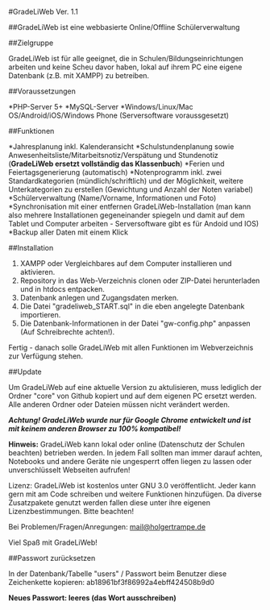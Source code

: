 #GradeLiWeb Ver. 1.1

##GradeLiWeb ist eine webbasierte Online/Offline Schülerverwaltung

##Zielgruppe

GradeLiWeb ist für alle geeignet, die in Schulen/Bildungseinrichtungen arbeiten und keine Scheu davor haben, lokal auf ihrem PC eine eigene Datenbank (z.B. mit XAMPP) zu betreiben.

##Voraussetzungen

*PHP-Server 5+
*MySQL-Server
*Windows/Linux/Mac OS/Android/iOS/Windows Phone (Serversoftware voraussgesetzt)

##Funktionen

*Jahresplanung inkl. Kalenderansicht
*Schulstundenplanung sowie Anwesenheitsliste/Mitarbeitsnotiz/Verspätung und Stundenotiz (**GradeLiWeb ersetzt vollständig das Klassenbuch**)
*Ferien und Feiertagsgenerierung (automatisch)
*Notenprogramm inkl. zwei Standardkategorien (mündlich/schriftlich) und der Möglichkeit, weitere Unterkategorien zu erstellen (Gewichtung und Anzahl der Noten variabel)
*Schülerverwaltung (Name/Vorname, Informationen und Foto)
*Synchronisation mit einer entfernen GradeLiWeb-Installation (man kann also mehrere Installationen gegeneinander spiegeln und damit auf dem Tablet und Computer arbeiten - Serversoftware gibt es für Andoid und IOS)
*Backup aller Daten mit einem Klick

##Installation

1. XAMPP oder Vergleichbares auf dem Computer installieren und aktivieren.
2. Repository in das Web-Verzeichnis clonen oder ZIP-Datei herunterladen und in htdocs entpacken.
3. Datenbank anlegen und Zugangsdaten merken.
4. Die Datei "gradeliweb_START.sql" in die eben angelegte Datenbank importieren.
5. Die Datenbank-Informationen in der Datei "gw-config.php" anpassen (Auf Schreibrechte achten!).

Fertig - danach solle GradeLiWeb mit allen Funktionen im Webverzeichnis zur Verfügung stehen.

##Update

Um GradeLiWeb auf eine aktuelle Version zu aktulisieren, muss lediglich der Ordner "core" von Github kopiert und auf dem eigenen PC ersetzt werden. Alle anderen Ordner oder Dateien müssen nicht verändert werden.

***Achtung! GradeLiWeb wurde nur für Google Chrome entwickelt und ist mit keinem anderen Browser zu 100% kompatibel!***

**Hinweis:** GradeLiWeb kann lokal oder online (Datenschutz der Schulen beachten) betrieben werden. In jedem Fall sollten man immer darauf achten, Notebooks und andere Geräte nie ungesperrt offen liegen zu lassen oder unverschlüsselt Webseiten aufrufen!

Lizenz: GradeLiWeb ist kostenlos unter GNU 3.0 veröffentlicht. Jeder kann gern mit am Code schreiben und weitere Funktionen hinzufügen. Da diverse Zusatzpakete genutzt werden fallen diese unter ihre eigenen Lizenzbestimmungen. Bitte beachten!

Bei Problemen/Fragen/Anregungen: mail@holgertrampe.de

Viel Spaß mit GradeLiWeb!

##Passwort zurücksetzen

In der Datenbank/Tabelle "users" / Passwort beim Benutzer diese Zeichenkette kopieren: ab18961bf3f86992a4ebff424508b9d0

**Neues Passwort: leeres (das Wort ausschreiben)**
